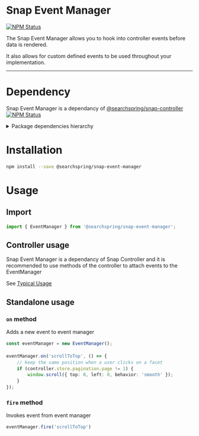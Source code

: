 # Snap Event Manager

<a href="https://www.npmjs.com/package/@searchspring/snap-event-manager"><img alt="NPM Status" src="https://img.shields.io/npm/v/@searchspring/snap-event-manager.svg?style=flat"></a>

The Snap Event Manager allows you to hook into controller events before data is rendered.

It also allows for custom defined events to be used throughout your implementation.

---

# Dependency

Snap Event Manager is a dependancy of [@searchspring/snap-controller](../snap-controller) <a href="https://www.npmjs.com/package/@searchspring/snap-controller"><img alt="NPM Status" src="https://img.shields.io/npm/v/@searchspring/snap-controller.svg?style=flat"></a>


<details>
    <summary>Package dependencies hierarchy</summary>
    <br/>
    <img src="../../images/snap-dependencies.jpg"/>
</details>


# Installation

```bash
npm install --save @searchspring/snap-event-manager
```

# Usage
## Import
```typescript
import { EventManager } from '@searchspring/snap-event-manager';
```
## Controller usage
Snap Event Manager is a dependancy of Snap Controller and it is recommended to use methods of the controller to attach events to the EventManager

See [Typical Usage](../../README.md#TypicalUsage)

## Standalone usage
### `on` method
Adds a new event to event manager

```typescript
const eventManager = new EventManager();

eventManager.on('scrollToTop', () => {
    // keep the same position when a user clicks on a facet
	if (controller.store.pagination.page != 1) {
        window.scroll({ top: 0, left: 0, behavior: 'smooth' });
    }
});
```

### `fire` method
Invokes event from event manager

```typescript
eventManager.fire('scrollToTop')
```

